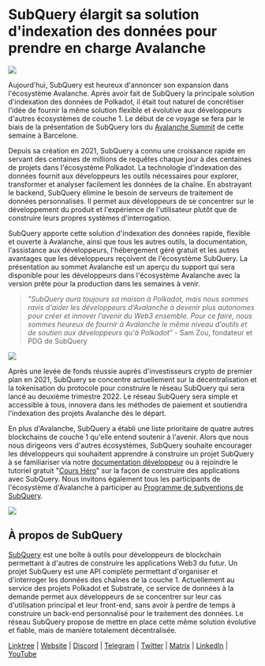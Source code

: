 # SubQuery élargit sa solution d'indexation des données pour prendre en charge Avalanche

![](https://miro.medium.com/max/1400/1*TzciSe7GYLJs_2d9BoXXXQ.png)

Aujourd'hui, SubQuery est heureux d'annoncer son expansion dans l'écosystème Avalanche. Après avoir fait de SubQuery la principale solution d'indexation des données de Polkadot, il était tout naturel de concrétiser l'idée de fournir la même solution flexible et évolutive aux développeurs d'autres écosystèmes de couche 1. Le début de ce voyage se fera par le biais de la présentation de SubQuery lors du [Avalanche Summit](https://www.avalanchesummit.com/agenda) de cette semaine à Barcelone.

Depuis sa création en 2021, SubQuery a connu une croissance rapide en servant des centaines de millions de requêtes chaque jour à des centaines de projets dans l'écosystème Polkadot. La technologie d'indexation des données fournit aux développeurs les outils nécessaires pour explorer, transformer et analyser facilement les données de la chaîne. En abstrayant le backend, SubQuery élimine le besoin de serveurs de traitement de données personnalisés. Il permet aux développeurs de se concentrer sur le développement du produit et l'expérience de l'utilisateur plutôt que de construire leurs propres systèmes d'interrogation.

SubQuery apporte cette solution d'indexation des données rapide, flexible et ouverte à Avalanche, ainsi que tous les autres outils, la documentation, l'assistance aux développeurs, l'hébergement géré gratuit et les autres avantages que les développeurs reçoivent de l'écosystème SubQuery. La présentation au sommet Avalanche est un aperçu du support qui sera disponible pour les développeurs dans l'écosystème Avalanche avec la version prête pour la production dans les semaines à venir.

> _"SubQuery aura toujours sa maison à Polkadot, mais nous sommes ravis d'aider les développeurs d'Avalanche à devenir plus autonomes pour créer et innover l'avenir du Web3 ensemble. Pour ce faire, nous sommes heureux de fournir à Avalanche le même niveau d'outils et de soutien aux développeurs qu'à Polkadot"_ - Sam Zou, fondateur et PDG de SubQuery

![](https://miro.medium.com/max/1400/0*F6j717yuckn37cNe)

Après une levée de fonds réussie auprès d'investisseurs crypto de premier plan en 2021, SubQuery se concentre actuellement sur la décentralisation et la tokenisation du protocole pour construire le réseau SubQuery qui sera lancé au deuxième trimestre 2022. Le réseau SubQuery sera simple et accessible à tous, innovera dans les méthodes de paiement et soutiendra l'indexation des projets Avalanche dès le départ.

En plus d'Avalanche, SubQuery a établi une liste prioritaire de quatre autres blockchains de couche 1 qu'elle entend soutenir à l'avenir. Alors que nous nous dirigeons vers d'autres écosystèmes, SubQuery souhaite encourager les développeurs qui souhaitent apprendre à construire un projet SubQuery à se familiariser via notre [documentation développeur](https://doc.subquery.network/) ou à rejoindre le tutoriel gratuit "[Cours Héro](https://subquery.coassemble.com/unlock/dOKZW6O#/)" sur la façon de construire des applications avec SubQuery. Nous invitons également tous les participants de l'écosystème d'Avalanche à participer au [Programme de subventions de SubQuery](https://subquery.network/grants).

![](https://miro.medium.com/max/1400/1*lvd3P9kg-PNhGIWLtBh8-A.jpeg)

## À propos de SubQuery

[SubQuery](https://subquery.network) est une boîte à outils pour développeurs de blockchain permettant à d'autres de construire les applications Web3 du futur. Un projet SubQuery est une API complète permettant d'organiser et d'interroger les données des chaînes de la couche 1. Actuellement au service des projets Polkadot et Substrate, ce service de données à la demande permet aux développeurs de se concentrer sur leur cas d'utilisation principal et leur front-end, sans avoir à perdre de temps à construire un back-end personnalisé pour le traitement des données. Le réseau SubQuery propose de mettre en place cette même solution évolutive et fiable, mais de manière totalement décentralisée.

​​[Linktree](https://linktr.ee/subquerynetwork) | [Website](https://subquery.network/) | [Discord](https://discord.com/invite/78zg8aBSMG) | [Telegram](https://t.me/subquerynetwork) | [Twitter](https://twitter.com/subquerynetwork) | [Matrix](https://matrix.to/#/#subquery:matrix.org) | [LinkedIn](https://www.linkedin.com/company/subquery) | [YouTube](https://www.youtube.com/channel/UCi1a6NUUjegcLHDFLr7CqLw)
